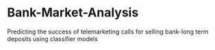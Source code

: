 # Bank-Market-Analysis
Predicting the success of telemarketing calls for selling bank-long term deposits using classifier models
